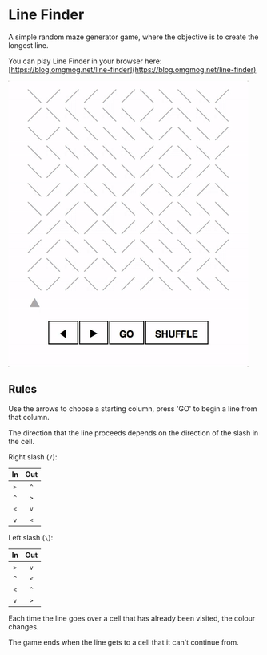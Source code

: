 # Line Finder

A simple random maze generator game, where the objective is to create the longest line.

You can play Line Finder in your browser here: [https://blog.omgmog.net/line-finder](https://blog.omgmog.net/line-finder)

![](preview.gif)

## Rules

Use the arrows to choose a starting column, press 'GO' to begin a line from that column.

The direction that the line proceeds depends on the direction of the slash in the cell.

Right slash (`/`):

| In | Out |
|:--:|:---:|
|`>`|`^`|
|`^`|`>`|
|`<`|`v`|
|`v`|`<`|


Left slash (`\`):

| In | Out |
|:--:|:---:|
|`>`|`v`|
|`^`|`<`|
|`<`|`^`|
|`v`|`>`|

Each time the line goes over a cell that has already been visited, the colour changes.

The game ends when the line gets to a cell that it can't continue from.
